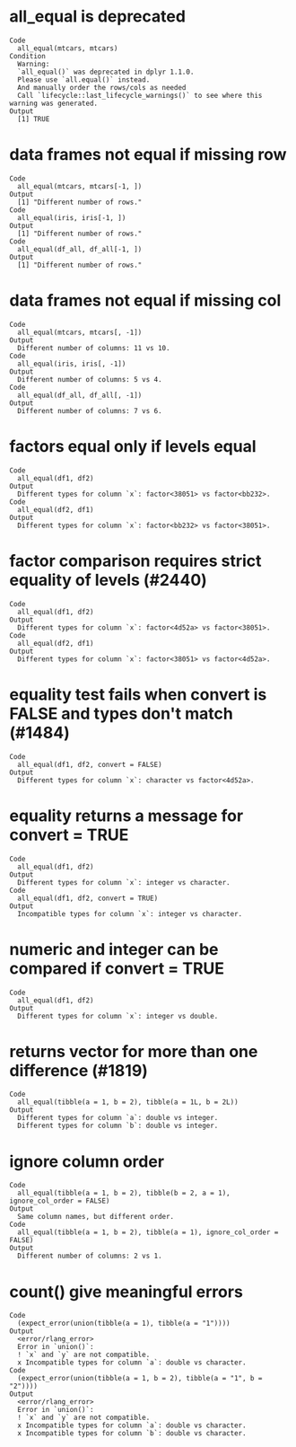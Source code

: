 # all_equal is deprecated

    Code
      all_equal(mtcars, mtcars)
    Condition
      Warning:
      `all_equal()` was deprecated in dplyr 1.1.0.
      Please use `all.equal()` instead.
      And manually order the rows/cols as needed
      Call `lifecycle::last_lifecycle_warnings()` to see where this warning was generated.
    Output
      [1] TRUE

# data frames not equal if missing row

    Code
      all_equal(mtcars, mtcars[-1, ])
    Output
      [1] "Different number of rows."
    Code
      all_equal(iris, iris[-1, ])
    Output
      [1] "Different number of rows."
    Code
      all_equal(df_all, df_all[-1, ])
    Output
      [1] "Different number of rows."

# data frames not equal if missing col

    Code
      all_equal(mtcars, mtcars[, -1])
    Output
      Different number of columns: 11 vs 10.
    Code
      all_equal(iris, iris[, -1])
    Output
      Different number of columns: 5 vs 4.
    Code
      all_equal(df_all, df_all[, -1])
    Output
      Different number of columns: 7 vs 6.

# factors equal only if levels equal

    Code
      all_equal(df1, df2)
    Output
      Different types for column `x`: factor<38051> vs factor<bb232>.
    Code
      all_equal(df2, df1)
    Output
      Different types for column `x`: factor<bb232> vs factor<38051>.

# factor comparison requires strict equality of levels (#2440)

    Code
      all_equal(df1, df2)
    Output
      Different types for column `x`: factor<4d52a> vs factor<38051>.
    Code
      all_equal(df2, df1)
    Output
      Different types for column `x`: factor<38051> vs factor<4d52a>.

# equality test fails when convert is FALSE and types don't match (#1484)

    Code
      all_equal(df1, df2, convert = FALSE)
    Output
      Different types for column `x`: character vs factor<4d52a>.

# equality returns a message for convert = TRUE

    Code
      all_equal(df1, df2)
    Output
      Different types for column `x`: integer vs character.
    Code
      all_equal(df1, df2, convert = TRUE)
    Output
      Incompatible types for column `x`: integer vs character.

# numeric and integer can be compared if convert = TRUE

    Code
      all_equal(df1, df2)
    Output
      Different types for column `x`: integer vs double.

# returns vector for more than one difference (#1819)

    Code
      all_equal(tibble(a = 1, b = 2), tibble(a = 1L, b = 2L))
    Output
      Different types for column `a`: double vs integer.
      Different types for column `b`: double vs integer.

# ignore column order

    Code
      all_equal(tibble(a = 1, b = 2), tibble(b = 2, a = 1), ignore_col_order = FALSE)
    Output
      Same column names, but different order.
    Code
      all_equal(tibble(a = 1, b = 2), tibble(a = 1), ignore_col_order = FALSE)
    Output
      Different number of columns: 2 vs 1.

# count() give meaningful errors

    Code
      (expect_error(union(tibble(a = 1), tibble(a = "1"))))
    Output
      <error/rlang_error>
      Error in `union()`:
      ! `x` and `y` are not compatible.
      x Incompatible types for column `a`: double vs character.
    Code
      (expect_error(union(tibble(a = 1, b = 2), tibble(a = "1", b = "2"))))
    Output
      <error/rlang_error>
      Error in `union()`:
      ! `x` and `y` are not compatible.
      x Incompatible types for column `a`: double vs character.
      x Incompatible types for column `b`: double vs character.

